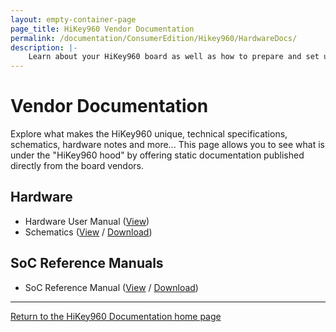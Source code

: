 ```yaml
---
layout: empty-container-page
page_title: HiKey960 Vendor Documentation
permalink: /documentation/ConsumerEdition/Hikey960/HardwareDocs/
description: |-
    Learn about your HiKey960 board as well as how to prepare and set up for basic use.
---
```

# Vendor Documentation

Explore what makes the HiKey960 unique, technical specifications, schematics, hardware notes and more... This page allows you to see what is under the "HiKey960 hood" by offering static documentation published directly from the board vendors.

## Hardware

- Hardware User Manual ([View](HardwareUserManual.md))
- Schematics ([View](https://github.com/96boards/documentation/blob/master/ConsumerEdition/HiKey960/HardwareDocs/HiKey960_Schematics.pdf) / [Download](https://github.com/96boards/documentation/raw/master/ConsumerEdition/HiKey960/HardwareDocs/HiKey960_Schematics.pdf))

## SoC Reference Manuals

- SoC Reference Manual ([View](https://github.com/96boards/documentation/blob/master/ConsumerEdition/HiKey960/HardwareDocs/HiKey960_SoC_Reference_Manual.pdf) / [Download](https://github.com/96boards/documentation/raw/master/ConsumerEdition/HiKey960/HardwareDocs/HiKey960_SoC_Reference_Manual.pdf))

***

[Return to the HiKey960 Documentation home page](../)
